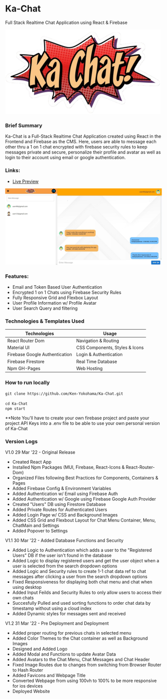 # Ka-Chat
Full Stack Realtime Chat Application using React & Firebase

![Ka-Chat Logo](https://github.com/Ken-Yokohama/Ka-Chat/blob/master/public/images/ka-chat-logo1.png?raw=true)

### Brief Summary
Ka-Chat is a Full-Stack Realtime Chat Application created using React in the Frontend and Firebase as the CMS. Here, users are able to message each other thru a 1 on 1 chat encrypted with firebase security rules to keep messages private and secure, personalize their profile and avatar as well as login to their account using email or google authentication.

### Links:
- [Live Preview](https://ken-yokohama.github.io/Ka-Chat)

![Ka-Chat Cover Sample](https://github.com/Ken-Yokohama/Ka-Chat/blob/master/cover.JPG?raw=true)

### Features:
- Email and Token Based User Authentication
- Encrypted 1 on 1 Chats using Firebase Security Rules
- Fully Responsive Grid and Flexbox Layout
- User Profile Information w/ Profile Avatar
- User Search Query and filtering

### Technologies & Templates Used
| Technologies | Usage                                      |
| ----------------- | ------------------------------------------------ |
| React Router Dom | Navigation & Routing |
| Material UI | CSS Components, Styles & Icons       |
| Firebase Google Authentication      | Login & Authentication      |
| Firebase Firestore     | Real Time Database      |
| Npm GH-Pages | Web Hosting |

### How to run locally
```
git clone https://github.com/Ken-Yokohama/Ka-Chat.git

cd Ka-Chat
npm start
```

**Note You'll have to create your own firebase project and paste your project API Keys into a .env file to be able to use your own personal version of Ka-Chat

### Version Logs
V1.0 29 Mar '22 - Original Release

- Created React App
- Installed Npm Packages (MUI, Firebase, React-Icons & React-Router-Dom)
- Organized Files following Best Practices for Components, Containers & Pages
- Added Firebase Config & Environment Variables
- Added Authentication w/ Email using Firebase Auth
- Added Authentication w/ Google using Firebase Google Auth Provider
- Created "Users" DB using Firestore Database
- Added Private Routes for Authenticated Users
- Added Login Page w/ CSS and Background Images
- Added CSS Grid and Flexbout Layout for Chat Menu Container, Menu, ChatMain and Settings
- Added Popover to Settings

V1.1 30 Mar '22 - Added Database Functions and Security

- Added Logic to Authentication which adds a user to the "Registered Users" DB if the user isn't found in the database
- Added Logic to display registered users and get the user object when a user is selected from the search dropdown options
- Added Logic and Security rules to create 1-1 chat data ref to chat messages after clicking a user from the search dropdown options
- Fixed Responsiveness for displaying both chat menu and chat when using desktop
- Added Input Feilds and Security Rules to only allow users to access their own chats
- Succesfully Pulled and used sorting functions to order chat data by timestamp without using a cloud index
- Added Dynamic styles for messages sent and received


V1.2 31 Mar '22 - Pre Deployment and Deployment

- Added proper routing for previous chats in selected menu
- Added Color Themes to the Chat container as well as Background Images
- Designed and Added Logo
- Added Modal and Functions to update Avatar Data
- Added Avatars to the Chat Menu, Chat Messages and Chat Header
- Fixed Image Routes due to changes from switching from Browser Router to Hash Router
- Added Favicons and Webpage Title
- Converted Webpage from using 100vh to 100% to be more responsive for ios devices
- Deployed Website
